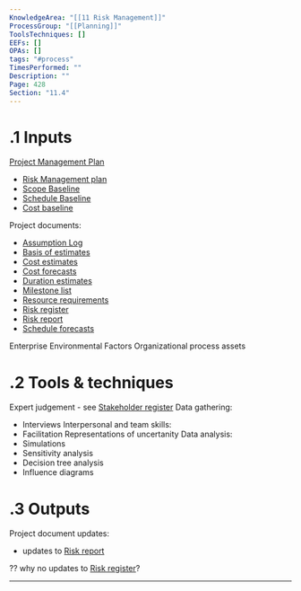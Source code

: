 ```yaml
---
KnowledgeArea: "[[11 Risk Management]]"
ProcessGroup: "[[Planning]]"
ToolsTechniques: []
EEFs: []
OPAs: []
tags: "#process"
TimesPerformed: ""
Description: ""
Page: 428
Section: "11.4"
---
```

# .1 Inputs

[Project Management Plan](Project%20Management%20Plan.md)
* [Risk Management plan](Risk%20Management%20plan.md)
* [Scope Baseline](Scope%20Baseline.md)
* [Schedule Baseline](Schedule%20Baseline.md)
* [Cost baseline](Cost%20baseline.md)

Project documents:
* [Assumption Log](Assumption%20Log.md)
* [Basis of estimates](Basis%20of%20estimates.md)
* [Cost estimates](Cost%20estimates.md)
* [Cost forecasts](Cost%20forecasts.md)
* [Duration estimates](Duration%20estimates.md)
* [Milestone list](Milestone%20list.md)
* [Resource requirements](Resource%20requirements.md)
* [Risk register](Risk%20register.md)
* [Risk report](Risk%20report.md)
* [Schedule forecasts](Schedule%20forecasts.md)

Enterprise Environmental Factors
Organizational process assets

# .2 Tools & techniques
Expert judgement - see [Stakeholder register](Stakeholder%20register.md)
Data gathering:
* Interviews
Interpersonal and team skills:
* Facilitation
Representations of uncertanity
Data analysis:
* Simulations
* Sensitivity analysis
* Decision tree analysis
* Influence diagrams

# .3 Outputs
Project document updates:
* updates to [Risk report](Risk%20report.md)

?? why no updates to [Risk register](Risk%20register.md)?

---

